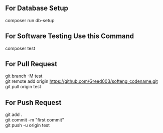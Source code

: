 ## For Database Setup
composer run db-setup

## For Software Testing Use this Command
composer test

## For Pull Request
git branch -M test \
git remote add origin https://github.com/Greed003/softeng_codename.git \
git pull origin test

## For Push Request
git add . \
git commit -m "first commit" \
git push -u origin test